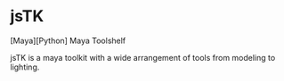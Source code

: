 # jsTK
[Maya][Python] Maya Toolshelf

jsTK is a maya toolkit with a wide arrangement of tools from modeling to lighting. 
